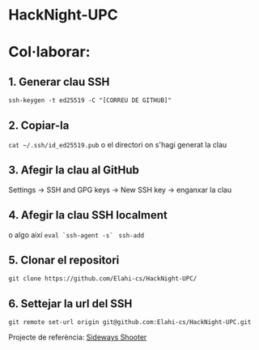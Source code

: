 # HackNight-UPC

# Col·laborar:
## 1. Generar clau SSH
```ssh-keygen -t ed25519 -C "[CORREU DE GITHUB]"```
## 2. Copiar-la
```cat ~/.ssh/id_ed25519.pub```
o el directori on s'hagi generat la clau
## 3. Afegir la clau al GitHub
Settings -> SSH and GPG keys -> New SSH key -> enganxar la clau
## 4. Afegir la clau SSH localment 
o algo així 
```eval `ssh-agent -s` ```
```ssh-add```
## 5. Clonar el repositori
```git clone https://github.com/Elahi-cs/HackNight-UPC/```
## 6. Settejar la url del SSH
```git remote set-url origin git@github.com:Elahi-cs/HackNight-UPC.git```

Projecte de referència: [Sideways Shooter](https://github.com/Elahi-cs/Sideways-Shooter)
